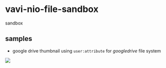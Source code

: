 # vavi-nio-file-sandbox

sandbox

## samples

 * google drive thumbnail using `user:attribute` for *googledrive* file system

 ![](https://lh3.googleusercontent.com/pw/AM-JKLUGXSshFc0wm7QRsYZ6tvvEV94Fv7nutU-fcNV8naSbTiSXawGAQfPwIlDtTSuDYpV7pYi_GXwMLJ2rEr0FjvgBD0fGD00R-yGczAnik8fXYTM8rFAf1apvFfP14KHZ1peruG8_RV_--jH4xJbOTNOR=w1024-h724-no?authuser=0)